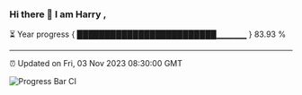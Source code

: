 ### Hi there 👋 I am Harry , 

⏳ Year progress { █████████████████████████▁▁▁▁▁ } 83.93 %

---

⏰ Updated on Fri, 03 Nov 2023 08:30:00 GMT

![Progress Bar CI](https://github.com/duykhang68/duykhang68/workflows/Progress%20Bar%20CI/badge.svg)
